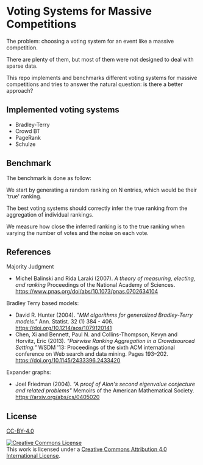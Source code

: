# Voting Systems for Massive Competitions

The problem: choosing a voting system for an event like a massive competition.

There are plenty of them, but most of them were not designed to deal with sparse data.

This repo implements and benchmarks different voting systems for massive competitions and tries to answer the natural question: is there a better approach?

## Implemented voting systems

- Bradley-Terry
- Crowd BT
- PageRank
- Schulze

## Benchmark

The benchmark is done as follow:

We start by generating a random ranking on N entries, which would be their 'true' ranking.

The best voting systems should correctly infer the true ranking from the aggregation of individual rankings.

We measure how close the inferred ranking is to the true ranking when varying the number of votes and the noise on each vote.


## References

Majority Judgment
- Michel Balinski and Rida Laraki (2007). *A theory of measuring, electing, and ranking* Proceedings of the National Academy of Sciences. https://www.pnas.org/doi/abs/10.1073/pnas.0702634104

Bradley Terry based models:
- David R. Hunter (2004). *"MM algorithms for generalized Bradley-Terry models."* Ann. Statist. 32 (1) 384 - 406. https://doi.org/10.1214/aos/1079120141
- Chen, Xi and Bennett, Paul N. and Collins-Thompson, Kevyn and Horvitz, Eric (2013). *"Pairwise Ranking Aggregation in a Crowdsourced Setting."* WSDM '13: Proceedings of the sixth ACM international conference on Web search and data mining. Pages 193–202.  https://doi.org/10.1145/2433396.2433420

Expander graphs:
- Joel Friedman (2004). *"A proof of Alon's second eigenvalue conjecture and related problems"* Memoirs of the American Mathematical Society. https://arxiv.org/abs/cs/0405020



## License

[CC-BY-4.0](LICENSE)

<a rel="license" href="http://creativecommons.org/licenses/by/4.0/"><img alt="Creative Commons License" style="border-width:0" src="https://i.creativecommons.org/l/by/4.0/88x31.png" /></a><br />This work is licensed under a <a rel="license" href="http://creativecommons.org/licenses/by/4.0/">Creative Commons Attribution 4.0 International License</a>.

